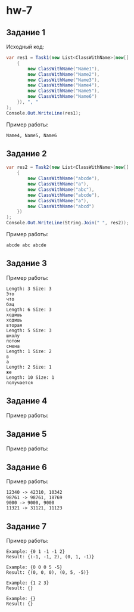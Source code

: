 ﻿# hw-7

## Задание 1

Исходный код:


```csharp
var res1 = Task1(new List<ClassWithName>(new[]
    {
        new ClassWithName("Name1"),
        new ClassWithName("Name2"),
        new ClassWithName("Name3"),
        new ClassWithName("Name4"),
        new ClassWithName("Name5"),
        new ClassWithName("Name6")
    }), ", "
);
Console.Out.WriteLine(res1);
```

Пример работы:
```
Name4, Name5, Name6
```

## Задание 2


```csharp
var res2 = Task2(new List<ClassWithName>(new[]
    {
        new ClassWithName("abcde"),
        new ClassWithName("a"),
        new ClassWithName("abc"),
        new ClassWithName("abcde"),
        new ClassWithName("a"),
        new ClassWithName("abcd")
    })
);
Console.Out.WriteLine(String.Join(" ", res2));
```

Пример работы:
```
abcde abc abcde
```
## Задание 3

Пример работы:

```
Length: 3 Size: 3
Это
что
бац
Length: 6 Size: 3
ходишь
ходишь
вторая
Length: 5 Size: 3
школу
потом
смена
Length: 1 Size: 2
в
а
Length: 2 Size: 1
же
Length: 10 Size: 1
получается
```

## Задание 4

Пример работы:

## Задание 5

Пример работы:

## Задание 6

Пример работы:

```
12340 -> 42310, 10342
98761 -> 98761, 18769
9000 -> 9000, 9000
11321 -> 31121, 11123
```

## Задание 7

Пример работы:

```
Example: {0 1 -1 -1 2}
Result: {(-1, -1, 2), (0, 1, -1)}

Example: {0 0 0 5 -5}
Result: {(0, 0, 0), (0, 5, -5)}

Example: {1 2 3}
Result: {}

Example: {}
Result: {}

```